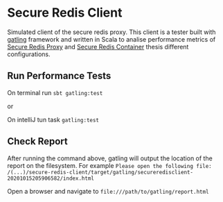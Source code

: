 # Secure Redis Client

Simulated client of the secure redis proxy. This client is a tester built with [gatling](https://gatling.io) framework and written in Scala to analise performance metrics of [Secure Redis Proxy](https://github.com/aanciaes/secure-redis-proxy) and [Secure Redis Container](https://github.com/aanciaes/secure-redis-container) thesis different configurations.

## Run Performance Tests

On terminal run `sbt gatling:test`

or

On intelliJ tun task `gatling:test`

## Check Report

After running the command above, gatling will output the location of the report on the filesystem. For example `Please open the following file: /(...)/secure-redis-client/target/gatling/secureredisclient-20201015205906582/index.html`

Open a browser and navigate to `file:///path/to/gatling/report.html`
